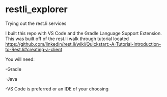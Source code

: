 # restli_explorer
Trying out the rest.li services

I built this repo with VS Code and the  Gradle Language Support Extension.  This was built off of the rest.li walk through tutorial located https://github.com/linkedin/rest.li/wiki/Quickstart:-A-Tutorial-Introduction-to-Rest.li#creating-a-client

You will need:

-Gradle

-Java

-VS Code is preferred or an IDE of your choosing